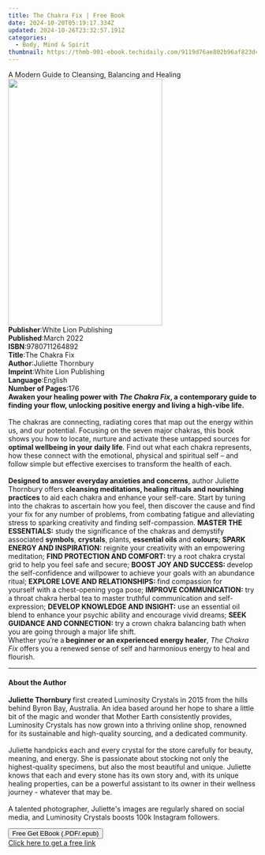 ```yaml
---
title: The Chakra Fix | Free Book
date: 2024-10-20T05:19:17.334Z
updated: 2024-10-26T23:32:57.191Z
categories:
  - Body, Mind & Spirit
thumbnail: https://thmb-001-ebook.techidaily.com/9119d76ae802b96af823dcae678eeaae7c87ed7996a53986fc583dc67971a164.jpg
---
```

<main id="book-container">
  <div class="flex flex-col">
    <div class="book-brief flex-1 py-6 px-4 sm:p-6 md:py-10 md:px-8">
      <!-- brief-->
      <div class="book-brief-main">
        A Modern Guide to Cleansing, Balancing and Healing
      </div>
    </div>
    <div
      class="book-meta-info flex-1 grid gap-4 col-start-1 col-end-3 row-start-1 sm:mb-6 sm:grid-cols-4 lg:gap-6 lg:col-start-2 lg:row-end-6 lg:row-span-6 lg:mb-0"
    >
      <div
        class="book-meta-info-left place-content-center mt-4 p-4 text-sm leading-6 col-start-2 col-span-2 dark:text-slate-400"
      >
        <img
          class="w-full h-500 object-cover rounded-lg sm:h-255 sm:col-span-2 lg:col-span-full"
          src="https://img-001-ebook.techidaily.com/d61bc1e2cfade2d13a2425135dd03a1532ff7e99d4e2a5139ee562dbfada4b15.jpg"
          alt=""
          width="312"
          height="500"
        />
      </div>
      <div
        class="book-meta-info-right mt-2 col-start-1 row-start-2 col-span-3 self-center"
      >
        <!-- meta data  -->
        <div class="flex flex-col px-4 md:px-8">
          <div class="flex-1">
            <strong>Publisher</strong>:<span class="px-2"
              >White Lion Publishing</span
            >
          </div>
          <div class="flex-1">
            <strong>Published</strong>:<span class="px-2">March 2022</span>
          </div>
          <div class="flex-1">
            <strong>ISBN</strong>:<span class="px-2">9780711264892</span>
          </div>
          <div class="flex-1">
            <strong>Title</strong>:<span class="px-2">The Chakra Fix</span>
          </div>
          <div class="flex-1">
            <strong>Author</strong>:<span class="px-2">Juliette Thornbury</span>
          </div>
          <div class="flex-1">
            <strong>Imprint</strong>:<span class="px-2"
              >White Lion Publishing</span
            >
          </div>
          <div class="flex-1">
            <strong>Language</strong>:<span class="px-2">English</span>
          </div>
          <div class="flex-1">
            <strong>Number of Pages</strong>:<span class="px-2">176</span>
          </div>
        </div>
      </div>
    </div>
    <div class="book-description flex-1 py-6 px-4 sm:p-6 md:py-10 md:px-8">
      <div class="book-description-main">
        <div accordion-content="" id="description">
          <b
            >Awaken your healing power with&nbsp;<i>The Chakra Fix</i>, a
            contemporary guide to finding your flow, unlocking positive energy
            and living a high-vibe life.</b
          ><br /><br />
          The chakras are connecting, radiating cores that map out the energy
          within us, and our potential.&nbsp;Focusing on the seven major
          chakras, this book shows you how to locate, nurture and activate these
          untapped sources for <b>optimal wellbeing in your daily life</b>. Find
          out what each chakra represents, how these connect with the emotional,
          physical and spiritual self – and follow simple but effective
          exercises to transform the health of each.<br /><br /><b
            >Designed to answer everyday anxieties and concerns</b
          >,&nbsp;author Juliette Thornbury&nbsp;offers
          <b>cleansing meditations, healing rituals and nourishing practices</b>
          to aid each chakra and enhance your self-care. Start by tuning into
          the chakras to ascertain how you feel, then discover the cause and
          find your fix for any number of problems, from combating fatigue and
          alleviating stress to sparking creativity and finding self-compassion.
          <b>MASTER THE ESSENTIALS:</b> study the significance of the chakras
          and demystify associated <b>symbols</b>, <b>crystals</b>, plants,
          <b>essential oils</b> and <b>colours</b>;&nbsp;<b
            >SPARK ENERGY AND INSPIRATION:</b
          >&nbsp;reignite your creativity with&nbsp;an empowering
          meditation;&nbsp;<b>FIND PROTECTION AND COMFORT:&nbsp;</b>try a root
          chakra crystal grid&nbsp;to help you feel safe and secure;&nbsp;<b
            >BOOST JOY AND SUCCESS: </b
          >develop the self-confidence and willpower to achieve your goals with
          an abundance ritual;&nbsp;<b>EXPLORE LOVE AND RELATIONSHIPS: </b>find
          compassion for yourself&nbsp;with a chest-opening yoga pose;&nbsp;<b
            >IMPROVE COMMUNICATION:</b
          >&nbsp;try a throat chakra herbal tea to&nbsp;master truthful
          communication and self-expression;&nbsp;<b
            >DEVELOP KNOWLEDGE AND INSIGHT:</b
          >&nbsp;use an essential oil blend to enhance your psychic ability and
          encourage vivid dreams;&nbsp;<b>SEEK GUIDANCE AND CONNECTION:</b
          >&nbsp;try a crown chakra balancing bath when you are going through a
          major life&nbsp;shift.&nbsp;<br />
          Whether you’re a<b> beginner or an experienced energy healer</b
          >,&nbsp;<i>The Chakra Fix&nbsp;</i>offers you a renewed sense of self
          and harmonious energy to heal and flourish.
        </div>
        <div class="accordion-fader"></div>
      </div>
    </div>
    <div class="book-excerpts flex-1 py-6 px-4 sm:p-6 md:py-10 md:px-8">
      <!-- excerpts-->
      <div class="book-excerpts-main">
        <hr />
        <h4 class="placeholder placeholder-heading">
          <span>About the Author</span>
        </h4>
        <p></p>
        <p>
          <b>Juliette Thornbury </b>first created Luminosity Crystals in 2015
          from&nbsp;the hills behind Byron Bay, Australia. An idea based around
          her hope to share a little bit of the magic and wonder that Mother
          Earth consistently provides, Luminosity Crystals has now grown into a
          thriving online shop, renowned for its sustainable and high-quality
          sourcing, and a dedicated community.&nbsp;<br /><br />
          Juliette handpicks each and every crystal for the store carefully for
          beauty, meaning, and energy. She is passionate about stocking not only
          the highest-quality specimens, but also the most beautiful and unique.
          Juliette knows that each and every stone has its own story and, with
          its unique healing properties, can be a powerful assistant to its
          owner in their wellness journey - whatever that may be.&nbsp;<br /><br />
          A talented photographer, Juliette's images are regularly shared on
          social media, and Luminosity Crystals boosts 100k Instagram followers.
        </p>
        <p></p>
      </div>
    </div>
    <div
      class="book-about-author flex-1 py-6 px-4 sm:p-6 md:py-10 md:px-8"
    ></div>
    <div class="book-free-get flex-1 py-6 px-4 sm:p-6 md:py-10 md:px-8">
      <button
        id="btn-free-get"
        class="bg-blue-500 hover:bg-blue-700 text-white font-bold py-2 px-4 rounded"
      >
        Free Get EBook (.PDF/.epub)
      </button>
      <div id="countdown-display" class="px-2 text-lg mt-2"></div>
      <a
        id="free-link"
        class="hidden bg-blue-500 hover:bg-blue-700 text-white font-bold py-2 px-4 rounded"
        href="https://www.ebooks.com/en-us/book/210620577/the-chakra-fix/juliette-thornbury/"
        target="_blank"
        >Click here to get a free link</a
      >
    </div>
    <script>
      let countdownTime = 0;
      let countdownInterval = null;
      document
        .getElementById('btn-free-get')
        .addEventListener('click', startCountdown);
      function startCountdown() {
        countdownTime = new Date().getTime() + 60000 * 3;
        countdownInterval = setInterval(updateCountdown, 1000);
        document.getElementById('btn-free-get').disabled = true;
        document
          .getElementById('btn-free-get')
          .classList.add('bg-gray-500', 'cursor-not-allowed');
      }
      function updateCountdown() {
        let currentTime = new Date().getTime();
        let timeLeft = countdownTime - currentTime;
        let secondsLeft = Math.floor(timeLeft / 1000);
        document.getElementById('countdown-display').innerHTML =
          `Remaining time: ${secondsLeft} seconds.`;
        if (secondsLeft <= 0) {
          clearInterval(countdownInterval);
          document.getElementById('btn-free-get').classList.add('hidden');
          document.getElementById('free-link').classList.remove('hidden');
          document.getElementById('countdown-display').innerHTML = '';
        }
      }
    </script>
  </div>
</main>

<ins class="adsbygoogle"
      style="display:block"
      data-ad-client="ca-pub-7571918770474297"
      data-ad-slot="8358498916"
      data-ad-format="auto"
      data-full-width-responsive="true"></ins>
    
